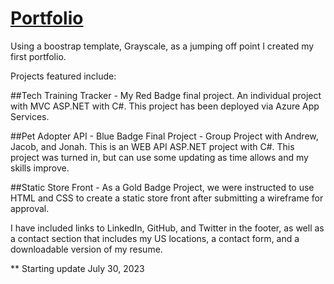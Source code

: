 # [Portfolio](https://stacy-sanders.github.io/Portfolio/)

Using a boostrap template, Grayscale, as a jumping off point I created my first portfolio.

Projects featured include:

##Tech Training Tracker - My Red Badge final project. An individual project with MVC ASP.NET with C#. This project has been deployed via Azure App Services.

##Pet Adopter API - Blue Badge Final Project - Group Project with Andrew, Jacob, and Jonah. This is an WEB API ASP.NET project with C#. This project was turned in, but can use some updating as time allows and my skills improve.

##Static Store Front - As a Gold Badge Project, we were instructed to use HTML and CSS to create a static store front after submitting a wireframe for approval.

I have included links to LinkedIn, GitHub, and Twitter in the footer, as well as a contact section that includes my US locations, a contact form, and a downloadable version of my resume.


** Starting update July 30, 2023

